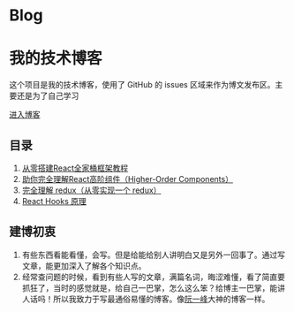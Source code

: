 # Blog
# 我的技术博客

这个项目是我的技术博客，使用了 GitHub 的 issues 区域来作为博文发布区。主要还是为了自己学习

[进入博客](https://github.com/yuanyuanjiang/blog/issues)


## 目录

1. [从零搭建React全家桶框架教程](https://github.com/yuanyuanjiang/blog/issues/4) 
1. [助你完全理解React高阶组件（Higher-Order Components）](https://github.com/yuanyuanjiang/blog/issues/3)  
1. [完全理解 redux（从零实现一个 redux）](https://github.com/yuanyuanjiang/blog/issues/2)
1. [React Hooks 原理](https://github.com/yuanyuanjiang/blog/issues/1) 

## 建博初衷

1. 有些东西看能看懂，会写。但是给能给别人讲明白又是另外一回事了。通过写文章，能更加深入了解各个知识点。
2. 经常查问题的时候，看到有些人写的文章，满篇名词，晦涩难懂，看了简直要抓狂了，当时的感觉就是，给自己一巴掌，怎么这么笨？给博主一巴掌，能讲人话吗！所以我致力于写最通俗易懂的博客。像[阮一峰](http://www.ruanyifeng.com/blog/)大神的博客一样。
